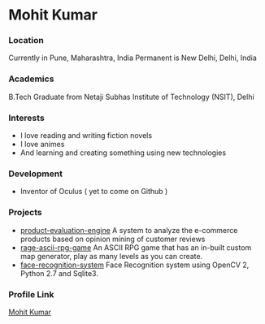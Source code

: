 # Mohit Kumar

### Location

Currently in Pune, Maharashtra, India
Permanent is New Delhi, Delhi, India

### Academics

B.Tech Graduate from Netaji Subhas Institute of Technology (NSIT), Delhi

### Interests

- I love reading and writing fiction novels
- I love animes
- And learning and creating something using new technologies

### Development

- Inventor of Oculus ( yet to come on Github )

### Projects

- [product-evaluation-engine](https://github.com/mohit4/product-evaluation-engine) A system to analyze the e-commerce products based on opinion mining of customer reviews
- [rage-ascii-rpg-game](https://github.com/mohit4/rage-ascii-rpg-game) An ASCII RPG game that has an in-built custom map generator, play as many levels as you can create.
- [face-recognition-system](https://github.com/mohit4/face-recognition-system) Face Recognition system using OpenCV 2, Python 2.7 and Sqlite3.

### Profile Link

[Mohit Kumar](https://github.com/mohit4)
